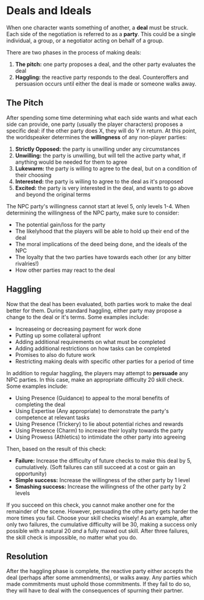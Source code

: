 # Deals and Ideals

When one character wants something of another, a **deal** must be struck.
Each side of the negotiation is referred to as a **party**.
This could be a single individual, a group, or a negotiator acting on behalf of a group.

There are two phases in the process of making deals:
1. **The pitch:** one party proposes a deal, and the other party evaluates the deal
2. **Haggling:** the reactive party responds to the deal. Counteroffers and persuasion occurs until either the deal is made or someone walks away.

## The Pitch

After spending some time determining what each side wants and what each side can provide, one party (usually the player characters) proposes a specific deal: if the other party does X, they will do Y in return.
At this point, the worldspeaker determines the **willingness** of any non-player parties:

1. **Strictly Opposed:** the party is unwilling under any circumstances
2. **Unwilling:** the party is unwilling, but will tell the active party what, if anything would be needed for them to agree
3. **Lukewarm:** the party is willing to agree to the deal, but on a condition of their choosing
4. **Interested:** the party is willing to agree to the deal as it's proposed
5. **Excited:** the party is very interested in the deal, and wants to go above and beyond the original terms

The NPC party's willingness cannot start at level 5, only levels 1-4.
When determining the willingness of the NPC party, make sure to consider:
- The potential gain/loss for the party
- The likelyhood that the players will be able to hold up their end of the deal
- The moral implications of the deed being done, and the ideals of the NPC
- The loyalty that the two parties have towards each other (or any bitter rivalries!)
- How other parties may react to the deal

## Haggling

Now that the deal has been evaluated, both parties work to make the deal better for them.
During standard haggling, either party may propose a change to the deal or it's terms.
Some examples include:

- Increaseing or decreasing payment for work done
- Putting up some collateral upfront
- Adding additional requirements on what must be completed
- Adding additional restrictions on how tasks can be completed
- Promises to also do future work
- Restricting making deals with specific other parties for a period of time

In addition to regular haggling, the players may attempt to **persuade** any NPC parties.
In this case, make an appropriate difficulty 20 skill check. 
Some examples include:

- Using Presence (Guidance) to appeal to the moral benefits of completing the deal
- Using Expertise (Any appropriate) to demonstrate the party's competence at relevant tasks
- Using Presence (Trickery) to lie about potential riches and rewards
- Using Presence (Charm) to increase their loyalty towards the party
- Using Prowess (Athletics) to intimidate the other party into agreeing

Then, based on the result of this check:
- **Failure:** Increase the difficulty of future checks to make this deal by 5, cumulatively. (Soft failures can still succeed at a cost or gain an opportunity)
- **Simple success:** Increase the willingness of the other party by 1 level
- **Smashing success:** Increase the willingness of the other party by 2 levels

If you succeed on this check, you cannot make another one for the remainder of the scene.
However, persuading the othe party gets harder the more times you fail.
Choose your skill checks wisely!
As an example, after only two failures, the cumulative difficulty will be 30, making a success only possible with a natural 20 *and* a fully maxed out skill.
After three failures, the skill check is impossible, no matter what you do.

## Resolution

After the haggling phase is complete, the reactive party either accepts the deal (perhaps after some ammendments), or walks away.
Any parties which made commitments must uphold those commitments.
If they fail to do so, they will have to deal with the consequences of spurning their partner.
